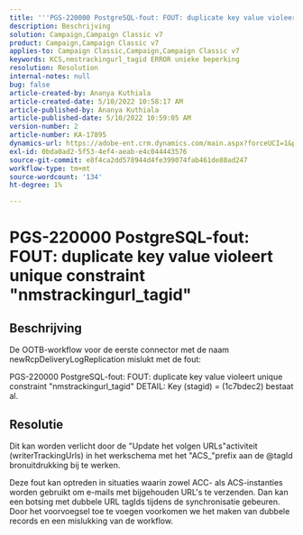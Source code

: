 ```yaml
---
title: '''PGS-220000 PostgreSQL-fout: FOUT: duplicate key value violeert unique constraint "nmstrackingurl_tagid"'
description: Beschrijving
solution: Campaign,Campaign Classic v7
product: Campaign,Campaign Classic v7
applies-to: Campaign Classic,Campaign,Campaign Classic v7
keywords: KCS,nmstrackingurl_tagid ERROR unieke beperking
resolution: Resolution
internal-notes: null
bug: false
article-created-by: Ananya Kuthiala
article-created-date: 5/10/2022 10:58:17 AM
article-published-by: Ananya Kuthiala
article-published-date: 5/10/2022 10:59:05 AM
version-number: 2
article-number: KA-17895
dynamics-url: https://adobe-ent.crm.dynamics.com/main.aspx?forceUCI=1&pagetype=entityrecord&etn=knowledgearticle&id=04840e17-50d0-ec11-a7b5-0022480a8e40
exl-id: 0bda0ad2-5f53-4ef4-aeab-e4c044443576
source-git-commit: e8f4ca2dd578944d4fe399074fab461de88ad247
workflow-type: tm+mt
source-wordcount: '134'
ht-degree: 1%

---
```


# PGS-220000 PostgreSQL-fout: FOUT: duplicate key value violeert unique constraint &quot;nmstrackingurl_tagid&quot;

## Beschrijving


De OOTB-workflow voor de eerste connector met de naam newRcpDeliveryLogReplication mislukt met de fout:

PGS-220000 PostgreSQL-fout: FOUT: duplicate key value violeert unique constraint &quot;nmstrackingurl_tagid&quot; DETAIL: Key (stagid) = (1c7bdec2) bestaat al.


## Resolutie


Dit kan worden verlicht door de &quot;Update het volgen URLs&quot;activiteit (writerTrackingUrls) in het werkschema met het &quot;ACS_&quot;prefix aan de @tagId bronuitdrukking bij te werken.

Deze fout kan optreden in situaties waarin zowel ACC- als ACS-instanties worden gebruikt om e-mails met bijgehouden URL&#39;s te verzenden. Dan kan een botsing met dubbele URL tagIds tijdens de synchronisatie gebeuren. Door het voorvoegsel toe te voegen voorkomen we het maken van dubbele records en een mislukking van de workflow.

